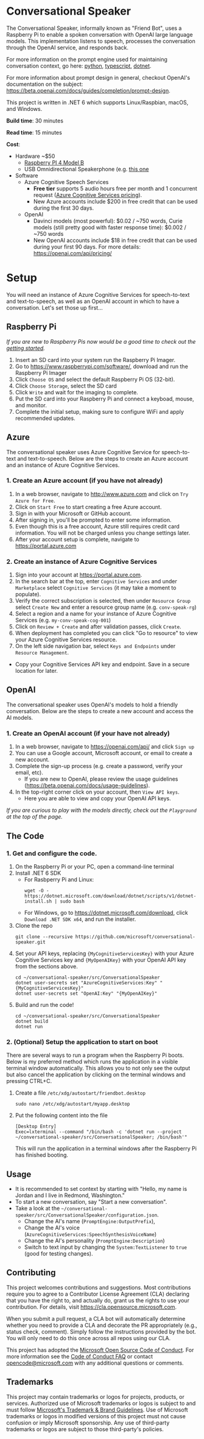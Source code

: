 # Conversational Speaker
The Conversational Speaker, informally known as "Friend Bot", uses a Raspberry Pi to enable a spoken conversation with OpenAI large language models. This implementation listens to speech, processes the conversation through the OpenAI service, and responds back.

For more information on the prompt engine used for maintaining conversation context, go here: [python](https://github.com/microsoft/prompt-engine-py), [typescript](https://github.com/microsoft/prompt-engine), [dotnet](https://github.com/microsoft/prompt-engine-dotnet).

For more information about prompt design in general, checkout OpenAI's documentation on the subject: https://beta.openai.com/docs/guides/completion/prompt-design.

This project is written in .NET 6 which supports Linux/Raspbian, macOS, and Windows.

**Build time**: 30 minutes

**Read time**: 15 minutes

**Cost**: 
 - Hardware ~$50
   - [Raspberry PI 4 Model B](https://www.raspberrypi.com/products/raspberry-pi-4-model-b)
   - USB Omnidirectional Speakerphone (e.g. [this one](https://www.amazon.com/dp/B08THGFBTV)
- Software
  - Azure Cognitive Speech Services
    - **Free tier** supports 5 audio hours free per month and 1 concurrent request ([Azure Cognitive Services pricing](https://azure.microsoft.com/pricing/details/cognitive-services/speech-services)).
    - New Azure accounts include $200 in free credit that can be used during the first 30 days.
  - OpenAI
    - Davinci models (most powerful): $0.02 / ~750 words, Curie models (still pretty good with faster response time): $0.002 / ~750 words
    - New OpenAI accounts include $18 in free credit that can be used during your first 90 days. For more details: https://openai.com/api/pricing/



# Setup
You will need an instance of Azure Cognitive Services for speech-to-text and text-to-speech, as well as an OpenAI account in which to have a conversation. Let's set those up first...

## Raspberry Pi
_If you are new to Raspberry Pis now would be a good time to check out the [getting started](https://projects.raspberrypi.org/en/projects/raspberry-pi-getting-started)._
1. Insert an SD card into your system run the Raspberry Pi Imager.
1. Go to https://www.raspberrypi.com/software/, download and run the Raspberry Pi Imager
1. Click `Choose OS` and select the default Raspberry Pi OS (32-bit).
1. Click `Choose Storage`, select the SD card
1. Click `Write` and wait for the imaging to complete.
1. Put the SD card into your Raspberry Pi and connect a keyboad, mouse, and monitor.
1. Complete the initial setup, making sure to configure WiFi and apply recommended updates.

## Azure
The conversational speaker uses Azure Cognitive Service for speech-to-text and text-to-speech. Below are the steps to create an Azure account and an instance of Azure Cognitive Services.
### 1. Create an Azure account (if you have not already)
  1. In a web browser, navigate to http://www.azure.com and click on `Try Azure for Free`.
  1. Click on `Start Free` to start creating a free Azure account.
  1. Sign in with your Microsoft or GitHub account.
  1. After signing in, you'll be prompted to enter some information.
  1. Even though this is a free account, Azure still requires credit card information. You will not be charged unless you change settings later.
  1. After your account setup is complete, navigate to https://portal.azure.com

### 2. Create an instance of Azure Cognitive Services
  1. Sign into your account at https://portal.azure.com.
  1. In the search bar at the top, enter `Cognitive Services` and under `Marketplace` select `Cognitive Services` (it may take a moment to populate).
  1. Verify the correct subscription is selected, then under `Resource Group` select `Create New` and enter a resource group name (e.g. `conv-speak-rg`)
  1. Select a region and a name for your instance of Azure Cognitive Services (e.g. `my-conv-speak-cog-001`)   
  1. Click on `Review + Create` and after validation passes, click `Create`.
  1. When deployment has completed you can click "Go to resource" to view your Azure Cognitive Services resource.
  1. On the left side navigation bar, select `Keys and Endpoints` under `Resource Management`.
   - Copy your Cognitive Services API key and endpoint. Save in a secure location for later.

## OpenAI
The conversational speaker uses OpenAI's models to hold a friendly conversation. Below are the steps to create a new account and access the AI models.
### 1. Create an OpenAI account (if your have not already)
  1. In a web browser, navigate to https://openai.com/api/ and click `Sign up`
  1. You can use a Google account, Microsoft account, or email to create a new account.
  1. Complete the sign-up process (e.g. create a password, verify your email, etc).
     - If you are new to OpenAI, please review the usage guidelines (https://beta.openai.com/docs/usage-guidelines).
  1. In the top-right corner click on your account, then `View API keys`.
     - Here you are able to view and copy your OpenAI API keys.

  _If you are curious to play with the models directly, check out the `Playground` at the top of the page._

## The Code
### 1. Get and configure the code.
1. On the Raspberry Pi or your PC, open a command-line terminal
1. Install .NET 6 SDK
   - For Rasbperry Pi and Linux:
     ```
     wget -O - https://dotnet.microsoft.com/download/dotnet/scripts/v1/dotnet-install.sh | sudo bash
     ```
   - For Windows, go to https://dotnet.microsoft.com/download, click `Download .NET SDK x64`, and run the installer.
1. Clone the repo
   ```
   git clone --recursive https://github.com/microsoft/conversational-speaker.git
   ```
1. Set your API keys, replacing `{MyCognitiveServicesKey}` with your Azure Cognitive Services key and `{MyOpenAIKey}` with your OpenAI API key from the sections above.
   ```
   cd ~/conversational-speaker/src/ConversationalSpeaker
   dotnet user-secrets set "AzureCognitiveServices:Key" "{MyCognitiveServicesKey}"
   dotnet user-secrets set "OpenAI:Key" "{MyOpenAIKey}"
   ```
1. Build and run the code!
   ```
   cd ~/conversational-speaker/src/ConversationalSpeaker
   dotnet build
   dotnet run
   ```

### 2. (Optional) Setup the application to start on boot
There are several ways to run a program when the Raspberry Pi boots. Below is my preferred method which runs the application in a visible terminal window automatically. This allows you to not only see the output but also cancel the application by clicking on the terminal windows and pressing CTRL+C. 
1. Create a file `/etc/xdg/autostart/friendbot.desktop`
   ```
   sudo nano /etc/xdg/autostart/myapp.desktop
   ```
1. Put the following content into the file
   ```
   [Desktop Entry]
   Exec=lxterminal --command "/bin/bash -c 'dotnet run --project ~/conversational-speaker/src/ConversationalSpeaker; /bin/bash'"
   ```
   This will run the application in a terminal windows after the Raspberry Pi has finished booting.

## Usage
- It is recommended to set context by starting with "Hello, my name is Jordan and I live in Redmond, Washington."
- To start a new conversation, say "Start a new conversation". 
- Take a look at the `~/conversational-speaker/src/ConversationalSpeaker/configuration.json`. 
  - Change the AI's name (`PromptEngine:OutputPrefix`), 
  - Change the AI's voice (`AzureCognitiveServices:SpeechSynthesisVoiceName`)
  - Change the AI's personality (`PromptEngine:Description`)
  - Switch to text input by changing the `System:TextListener` to `true` (good for testing changes).
  
## Contributing
This project welcomes contributions and suggestions. Most contributions require you to agree to a
Contributor License Agreement (CLA) declaring that you have the right to, and actually do, grant us
the rights to use your contribution. For details, visit https://cla.opensource.microsoft.com.

When you submit a pull request, a CLA bot will automatically determine whether you need to provide
a CLA and decorate the PR appropriately (e.g., status check, comment). Simply follow the instructions
provided by the bot. You will only need to do this once across all repos using our CLA.

This project has adopted the
[Microsoft Open Source Code of Conduct](https://opensource.microsoft.com/codeofconduct/).
For more information see the
[Code of Conduct FAQ](https://opensource.microsoft.com/codeofconduct/faq/)
or contact [opencode@microsoft.com](mailto:opencode@microsoft.com)
with any additional questions or comments.

## Trademarks
This project may contain trademarks or logos for projects, products, or services. Authorized use
of Microsoft trademarks or logos is subject to and must follow
[Microsoft's Trademark & Brand Guidelines](https://www.microsoft.com/legal/intellectualproperty/trademarks/usage/general).
Use of Microsoft trademarks or logos in modified versions of this project must not cause confusion
or imply Microsoft sponsorship.
Any use of third-party trademarks or logos are subject to those third-party's policies.
